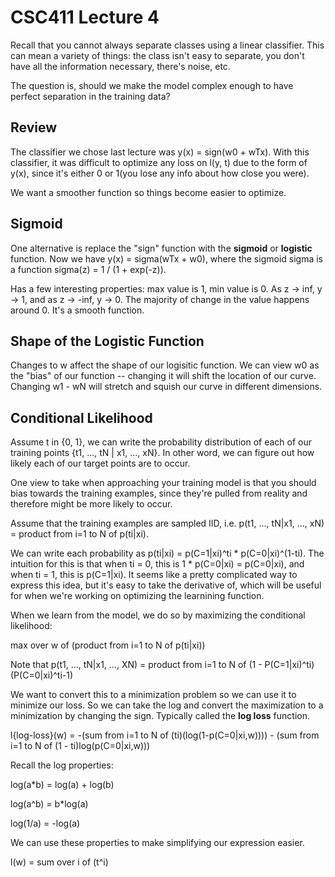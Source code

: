CSC411 Lecture 4
================

Recall that you cannot always separate classes using a linear classifier.
This can mean a variety of things: the class isn't easy to separate,
you don't have all the information necessary, there's noise, etc.

The question is, should we make the model complex enough to have
perfect separation in the training data?

Review
---------

The classifier we chose last lecture was y(x) = sign(w0 + wTx).
With this classifier, it was difficult to optimize any loss on
l(y, t) due to the form of y(x), since it's either 0 or 1(you lose
any info about how close you were).

We want a smoother function so things become easier to optimize.

Sigmoid
----------

One alternative is replace the "sign" function with the **sigmoid**
or **logistic** function. Now we have y(x) = sigma(wTx + w0),
where the sigmoid sigma is a function sigma(z) = 1 / (1 + exp(-z)).

Has a few interesting properties: max value is 1, min value is 0. As
z -> inf, y -> 1, and as z -> -inf, y -> 0. The majority of change
in the value happens around 0. It's a smooth function.

Shape of the Logistic Function
------------------------------

Changes to w affect the shape of our logisitic function. We can
view w0 as the "bias" of our function -- changing it will shift
the location of our curve. Changing w1 - wN will stretch and squish
our curve in different dimensions.

Conditional Likelihood
------------------------

Assume t in {0, 1}, we can write the probability distribution of
each of our training points {t1, ..., tN | x1, ..., xN}. In other
word, we can figure out how likely each of our target points
are to occur.

One view to take when approaching your training model is that you should
bias towards the training examples, since they're pulled from reality
and therefore might be more likely to occur.

Assume that the training examples are sampled IID, i.e.
p(t1, ..., tN|x1, ..., xN) = product from i=1 to N of p(ti|xi).

We can write each probability as
p(ti|xi) = p(C=1|xi)^ti * p(C=0|xi)^(1-ti). The intuition for this
is that when ti = 0, this is 1 * p(C=0|xi) = p(C=0|xi), and when
ti = 1, this is p(C=1|xi). It seems like a pretty complicated way
to express this idea, but it's easy to take the derivative of, which
will be useful for when we're working on optimizing the learnining
function.

When we learn from the model, we do so by maximizing the conditional likelihood:

max over w of (product from i=1 to N of p(ti|xi))

Note that p(t1, ..., tN|x1, ..., XN) =
product from i=1 to N of (1 - P(C=1|xi)^ti)(P(C=0|xi)^ti-1)

We want to convert this to a minimization problem so we can use it to
minimize our loss. So we can take the log and convert the maximization
to a minimization by changing the sign. Typically called the **log loss**
function.

l{log-loss}(w) = -(sum from i=1 to N of (ti)(log(1-p(C=0|xi,w)))) -
(sum from i=1 to N of (1 - ti)log(p(C=0|xi,w)))

Recall the log properties:

log(a*b) = log(a) + log(b)

log(a^b) = b*log(a)

log(1/a) = -log(a)

We can use these properties to make simplifying our expression easier.

l(w) = sum over i of (t^i)